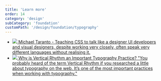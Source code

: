 ```yaml
---
title: 'Learn more'
order: 14
category: 'design'
subCategory: 'foundation'
customPath: '/design/foundation/typography'
---
```


<ul class="if cards navigational lifestyle">
<li class="if">
  <a
    href="https://www.youtube.com/watch?v=TGHbkTGVqoU"
    class="if navigational-card lifestyle"
  >
    <span
      class="if image" style="height: 152px;"
    >
      <img class="if" src="http://i3.ytimg.com/vi/TGHbkTGVqoU/maxresdefault.jpg" />
    </span>
      <span class="if title">Michael Taranto - Teaching CSS to talk like a designer<span class="if inline-nowrap"
        >&#xfeff;<span class="if icon ui arrow-right"></span
      ></span></span>
      <span class="if text">UI developers and visual designers, despite working very closely, often speak very different languages without realising it. </span>
  </a>
  </li>
  <li class="if">
  <a
    href="https://zellwk.com/blog/why-vertical-rhythms/"
    class="if navigational-card lifestyle"
  >
    <span
      class="if image" style="height: 152px;"
    >
    <img src="https://zellwk.com/images/2016/why-vertical-rhythm/many-circles.png" class="if"/>
    </span>
      <span class="if title">Why is Vertical Rhythm an Important Typography Practice?<span class="if inline-nowrap"
        >&#xfeff;<span class="if icon ui arrow-right"></span
      ></span></span>
      <span class="if text">"You probably heard of the term Vertical Rhythm if you researched a little about typography on the web. It’s one of the most important practices when working with typography."</span>
  </a>
  </li>
</ul>
